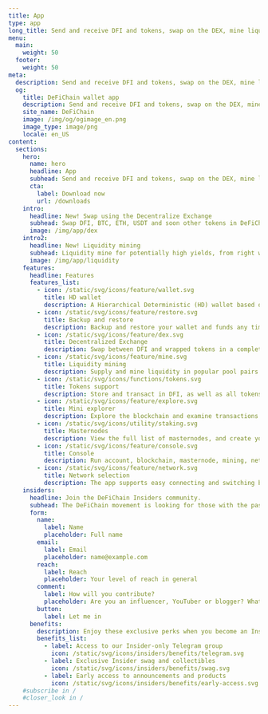 ```yaml
---
title: App
type: app
long_title: Send and receive DFI and tokens, swap on the DEX, mine liquidity and more from the DeFiChain wallet app. Available for Windows, macOS and Linux.
menu:
  main:
    weight: 50
  footer:
    weight: 50
meta:
  description: Send and receive DFI and tokens, swap on the DEX, mine liquidity and more from the DeFiChain wallet app. Available for Windows, macOS and Linux.
  og:
    title: DeFiChain wallet app
    description: Send and receive DFI and tokens, swap on the DEX, mine liquidity and more from the DeFiChain wallet app. Available for Windows, macOS and Linux.
    site_name: DeFiChain
    image: /img/og/ogimage_en.png
    image_type: image/png
    locale: en_US
content:
  sections:
    hero:
      name: hero
      headline: App
      subhead: Send and receive DFI and tokens, swap on the DEX, mine liquidity and more from the DeFiChain wallet app. Available for Windows, macOS and Linux.
      cta:
        label: Download now
        url: /downloads
    intro:
      headline: New! Swap using the Decentralize Exchange
      subhead: Swap DFI, BTC, ETH, USDT and soon other tokens in DeFiChain’s non-custodial and truly Decentralized Exchange (DEX), from right within the app. Transact using the built-in HD wallet. Control your own private key easily with recovery seed phrase support.
      image: /img/app/dex
    intro2:
      headline: New! Liquidity mining
      subhead: Liquidity mine for potentially high yields, from right within the app. Supply liquidity to the ETH, BTC and USDT pool pairs to power the DEX, and earn fees and returns at high annual yields. Withdraw your liquidity at any time.
      image: /img/app/liquidity
    features:
      headline: Features
      features_list:
        - icon: /static/svg/icons/feature/wallet.svg
          title: HD wallet
          description: A Hierarchical Deterministic (HD) wallet based on the leading BIP39 standard.
        - icon: /static/svg/icons/feature/restore.svg
          title: Backup and restore
          description: Backup and restore your wallet and funds any time with your 24-word seed phrase.
        - icon: /static/svg/icons/feature/dex.svg
          title: Decentralized Exchange
          description: Swap between DFI and wrapped tokens in a completely decentralized, exchange.
        - icon: /static/svg/icons/feature/mine.svg
          title: Liquidity mining
          description: Supply and mine liquidity in popular pool pairs for potentially high yields.
        - icon: /static/svg/icons/functions/tokens.svg
          title: Tokens support
          description: Store and transact in DFI, as well as all tokens in the DeFiChain ecosystem.
        - icon: /static/svg/icons/feature/explore.svg
          title: Mini explorer
          description: Explore the blockchain and examine transactions.
        - icon: /static/svg/icons/utility/staking.svg
          title: Masternodes
          description: View the full list of masternodes, and create your own masternodes.
        - icon: /static/svg/icons/feature/console.svg
          title: Console
          description: Run account, blockchain, masternode, mining, network, wallet commands, and more.
        - icon: /static/svg/icons/feature/network.svg
          title: Network selection
          description: The app supports easy connecting and switching between Mainnet and Testnet.
    insiders:
      headline: Join the DeFiChain Insiders community.
      subhead: The DeFiChain movement is looking for those with the passion and reach to spread the movement — register below.
      form:
        name:
          label: Name
          placeholder: Full name
        email:
          label: Email
          placeholder: name@example.com
        reach:
          label: Reach
          placeholder: Your level of reach in general
        comment:
          label: How will you contribute?
          placeholder: Are you an influencer, YouTuber or blogger? What can you do for the movement, and what can the movement do for you? Tell us more.
        button:
          label: Let me in
      benefits:
        description: Enjoy these exclusive perks when you become an Insider.
        benefits_list:
          - label: Access to our Insider-only Telegram group
            icon: /static/svg/icons/insiders/benefits/telegram.svg
          - label: Exclusive Insider swag and collectibles
            icon: /static/svg/icons/insiders/benefits/swag.svg
          - label: Early access to announcements and products
            icon: /static/svg/icons/insiders/benefits/early-access.svg
    #subscribe in /
    #closer_look in /
---
```

